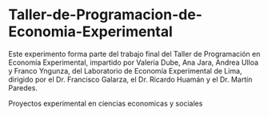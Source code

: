 # Taller-de-Programacion-de-Economia-Experimental

Este experimento forma parte del trabajo final del Taller de Programación en Economía Experimental, impartido por Valeria Dube, Ana Jara, Andrea Ulloa y Franco Yngunza, del Laboratorio de Economía Experimental de Lima, dirigido por el Dr. Francisco Galarza, el Dr. Ricardo Huamán y el Dr. Martín Paredes.

Proyectos experimental en ciencias economicas y sociales
